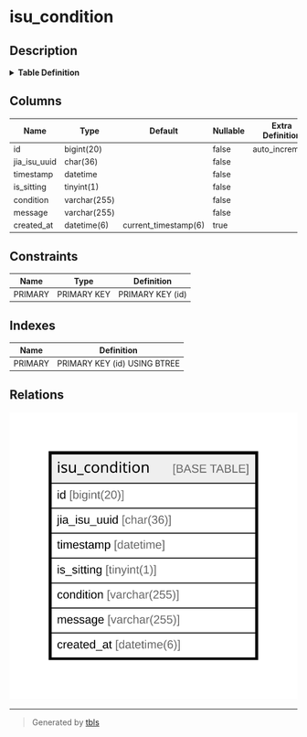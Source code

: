 # isu_condition

## Description

<details>
<summary><strong>Table Definition</strong></summary>

```sql
CREATE TABLE `isu_condition` (
  `id` bigint(20) NOT NULL AUTO_INCREMENT,
  `jia_isu_uuid` char(36) NOT NULL,
  `timestamp` datetime NOT NULL,
  `is_sitting` tinyint(1) NOT NULL,
  `condition` varchar(255) NOT NULL,
  `message` varchar(255) NOT NULL,
  `created_at` datetime(6) DEFAULT current_timestamp(6),
  PRIMARY KEY (`id`)
) ENGINE=InnoDB AUTO_INCREMENT=[Redacted by tbls] DEFAULT CHARSET=utf8mb4 COLLATE=utf8mb4_general_ci
```

</details>

## Columns

| Name | Type | Default | Nullable | Extra Definition | Children | Parents | Comment |
| ---- | ---- | ------- | -------- | ---------------- | -------- | ------- | ------- |
| id | bigint(20) |  | false | auto_increment |  |  |  |
| jia_isu_uuid | char(36) |  | false |  |  |  |  |
| timestamp | datetime |  | false |  |  |  |  |
| is_sitting | tinyint(1) |  | false |  |  |  |  |
| condition | varchar(255) |  | false |  |  |  |  |
| message | varchar(255) |  | false |  |  |  |  |
| created_at | datetime(6) | current_timestamp(6) | true |  |  |  |  |

## Constraints

| Name | Type | Definition |
| ---- | ---- | ---------- |
| PRIMARY | PRIMARY KEY | PRIMARY KEY (id) |

## Indexes

| Name | Definition |
| ---- | ---------- |
| PRIMARY | PRIMARY KEY (id) USING BTREE |

## Relations

![er](isu_condition.svg)

---

> Generated by [tbls](https://github.com/k1LoW/tbls)

